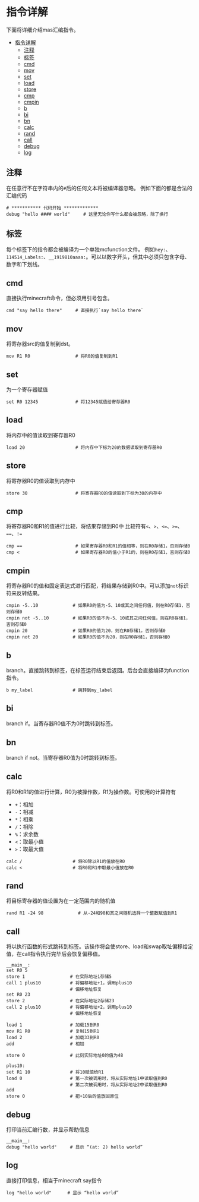 # 指令详解

下面将详细介绍mas汇编指令。

- [指令详解](#指令详解)
  - [注释](#注释)
  - [标签](#标签)
  - [cmd](#cmd)
  - [mov](#mov)
  - [set](#set)
  - [load](#load)
  - [store](#store)
  - [cmp](#cmp)
  - [cmpin](#cmpin)
  - [b](#b)
  - [bi](#bi)
  - [bn](#bn)
  - [calc](#calc)
  - [rand](#rand)
  - [call](#call)
  - [debug](#debug)
  - [log](#log)

## 注释

在任意行不在字符串内的`#`后的任何文本将被编译器忽略。
例如下面的都是合法的汇编代码
```
# *********** 代码开始 *************
debug "hello #### world"     # 这里无论你写什么都会被忽略，除了换行
```

## 标签

每个标签下的指令都会被编译为一个单独mcfunction文件。
例如`hey:`、`114514_Labels:`、`__1919810aaaa:`。可以以数字开头，但其中必须只包含字母、数字和下划线。

## cmd

直接执行minecraft命令，但必须用引号包含。

```
cmd "say hello there"     # 直接执行`say hello there`
```

## mov

将寄存器src的值复制到dst。

```
mov R1 R0                 # 将R0的值复制到R1
```

## set

为一个寄存器赋值

```
set R0 12345              # 将12345赋值给寄存器R0
```

## load

将内存中的值读取到寄存器R0

```
load 20                   # 将内存中下标为20的数据读取到寄存器R0
```

## store

将寄存器R0的值读取到内存中

```
store 30                  # 将寄存器R0的值读取到下标为30的内存中
```

## cmp

将寄存器R0和R1的值进行比较，将结果存储到R0中
比较符有`<`、`>`、`<=`、`>=`、`==`、`!=`

```
cmp ==                    # 如果寄存器R0和R1的值相等，则在R0存储1，否则存储0
cmp <                     # 如果寄存器R0的值小于R1的，则在R0存储1，否则存储0
```

## cmpin

将寄存器R0的值和固定表达式进行匹配，将结果存储到R0中。可以添加`not`标识符来反转结果。

```
cmpin -5..10             # 如果R0的值为-5、10或其之间任何值，则在R0存储1，否则存储0
cmpin not -5..10         # 如果R0的值不为-5、10或其之间任何值，则在R0存储1，否则存储0
cmpin 20                 # 如果R0的值为20，则在R0存储1，否则存储0
cmpin not 20             # 如果R0的值不为20，则在R0存储1，否则存储0
```

## b

branch。直接跳转到标签，在标签运行结束后返回。后台会直接编译为function指令。

```
b my_label               # 跳转到my_label
```

## bi

branch if。当寄存器R0值不为0时跳转到标签。

## bn

branch if not。当寄存器R0值为0时跳转到标签。

## calc

将R0和R1的值进行计算，R0为被操作数，R1为操作数。可使用的计算符有

- `+`：相加
- `-`：相减
- `*`：相乘
- `/`：相除
- `%`：求余数
- `<`：取最小值
- `>`：取最大值

```
calc /                   # 将R0除以R1的值放在R0
calc <                   # 将R0和R1中取最小值放在R0
```

## rand

将目标寄存器的值设置为在一定范围内的随机值

```
rand R1 -24 98             # 从-24和98和其之间随机选择一个整数赋值到R1
```

## call

将以执行函数的形式跳转到标签。该操作将会使store、load和swap取址偏移给定值，在call指令执行完毕后会恢复偏移值。

```
__main__:
set R0 5
store 1                 # 在实际地址1存储5
call 1 plus10           # 将偏移地址+1，调用plus10
                        # 偏移地址恢复
set R0 23
store 2                 # 在实际地址2存储23
call 2 plus10           # 将偏移地址+2，调用plus10
                        # 偏移地址恢复

load 1                  # 加载15到R0
mov R1 R0               # 复制15到R1
load 2                  # 加载33到R0
add                     # 相加

store 0                 # 此刻实际地址0的值为48

plus10:
set R1 10               # 将10赋值给R1
load 0                  # 第一次被调用时，将从实际地址1中读取值到R0
                        # 第二次被调用时，将从实际地址2中读取值到R0
add
store 0                 # 把+10后的值放回原位
```

## debug

打印当前汇编行数，并显示帮助信息

```
__main__:
debug "hello world"     # 显示 “(at: 2) hello world”
```

## log

直接打印信息，相当于minecraft say指令

```
log "hello world"      # 显示 “hello world”
```
